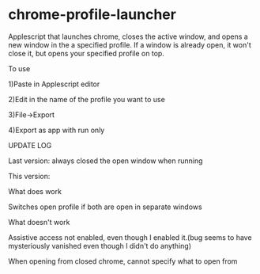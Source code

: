 # chrome-profile-launcher
Applescript that launches chrome, closes the active window, and opens a new window in the a specified profile. If a window is already open, it won't close it, but opens your specified profile on top.

To use

1)Paste in Applescript editor 

2)Edit in the name of the profile you want to use

3)File->Export

4)Export as app with run only

UPDATE LOG

Last version: always closed the open window when running

This version:

What does work

Switches open profile if both are open in separate windows


What doesn't work

Assistive access not enabled, even though I enabled it.(bug seems to have mysteriously vanished even though I didn't do anything)

When opening from closed chrome, cannot specify what to open from
